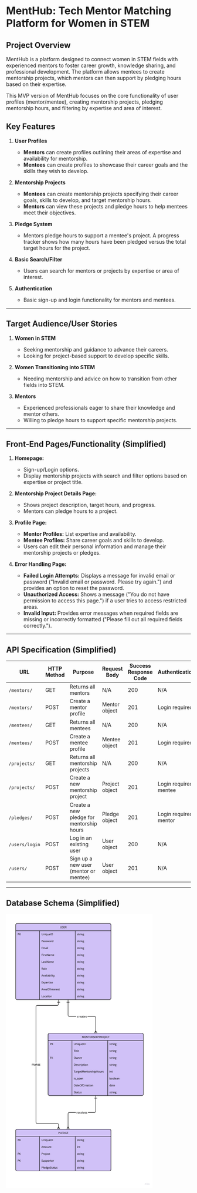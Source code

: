 # MentHub: Tech Mentor Matching Platform for Women in STEM

## Project Overview

MentHub is a platform designed to connect women in STEM fields with experienced mentors to foster career growth, knowledge sharing, and professional development. The platform allows mentees to create mentorship projects, which mentors can then support by pledging hours based on their expertise.

This MVP version of MentHub focuses on the core functionality of user profiles (mentor/mentee), creating mentorship projects, pledging mentorship hours, and filtering by expertise and area of interest.

## Key Features

1. **User Profiles**
   - **Mentors** can create profiles outlining their areas of expertise and availability for mentorship.
   - **Mentees** can create profiles to showcase their career goals and the skills they wish to develop.
2. **Mentorship Projects**

   - **Mentees** can create mentorship projects specifying their career goals, skills to develop, and target mentorship hours.
   - **Mentors** can view these projects and pledge hours to help mentees meet their objectives.

3. **Pledge System**

   - Mentors pledge hours to support a mentee's project. A progress tracker shows how many hours have been pledged versus the total target hours for the project.

4. **Basic Search/Filter**

   - Users can search for mentors or projects by expertise or area of interest.

5. **Authentication**
   - Basic sign-up and login functionality for mentors and mentees.

---

## Target Audience/User Stories

1. **Women in STEM**

   - Seeking mentorship and guidance to advance their careers.
   - Looking for project-based support to develop specific skills.

2. **Women Transitioning into STEM**

   - Needing mentorship and advice on how to transition from other fields into STEM.

3. **Mentors**
   - Experienced professionals eager to share their knowledge and mentor others.
   - Willing to pledge hours to support specific mentorship projects.

---

## Front-End Pages/Functionality (Simplified)

1. **Homepage:**

   - Sign-up/Login options.
   - Display mentorship projects with search and filter options based on expertise or project title.

2. **Mentorship Project Details Page:**

   - Shows project description, target hours, and progress.
   - Mentors can pledge hours to a project.

3. **Profile Page:**

   - **Mentor Profiles:** List expertise and availability.
   - **Mentee Profiles:** Share career goals and skills to develop.
   - Users can edit their personal information and manage their mentorship projects or pledges.

4. **Error Handling Page:**
   - **Failed Login Attempts:** Displays a message for invalid email or password ("Invalid email or password. Please try again.") and provides an option to reset the password.
   - **Unauthorized Access:** Shows a message ("You do not have permission to access this page.") if a user tries to access restricted areas.
   - **Invalid Input:** Provides error messages when required fields are missing or incorrectly formatted ("Please fill out all required fields correctly.").

---

## API Specification (Simplified)

| **URL**        | **HTTP Method** | **Purpose**                              | **Request Body** | **Success Response Code** | **Authentication/Authorisation**  |
| -------------- | --------------- | ---------------------------------------- | ---------------- | ------------------------- | --------------------------------- |
| `/mentors/`    | GET             | Returns all mentors                      | N/A              | 200                       | N/A                               |
| `/mentors/`    | POST            | Create a mentor profile                  | Mentor object    | 201                       | Login required                    |
| `/mentees/`    | GET             | Returns all mentees                      | N/A              | 200                       | N/A                               |
| `/mentees/`    | POST            | Create a mentee profile                  | Mentee object    | 201                       | Login required                    |
| `/projects/`   | GET             | Returns all mentorship projects          | N/A              | 200                       | N/A                               |
| `/projects/`   | POST            | Create a new mentorship project          | Project object   | 201                       | Login required / Must be a mentee |
| `/pledges/`    | POST            | Create a new pledge for mentorship hours | Pledge object    | 201                       | Login required / Must be a mentor |
| `/users/login` | POST            | Log in an existing user                  | User object      | 200                       | N/A                               |
| `/users/`      | POST            | Sign up a new user (mentor or mentee)    | User object      | 201                       | N/A                               |

---

## Database Schema (Simplified)

<img src="crowdfunding/images/menthub_database_schema.png" alt="MentHub Database Schema" width="400"/>
